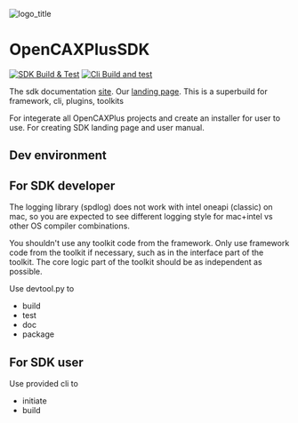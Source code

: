![logo_title](https://user-images.githubusercontent.com/3356113/200965446-ec2a683a-620c-4f6a-83dc-ecb56cff38d1.png)

# OpenCAXPlusSDK

[![SDK Build & Test](https://github.com/OpenCAXPlus/OpenCAXPlusSDK/actions/workflows/sdk_build_test.yml/badge.svg)](https://github.com/OpenCAXPlus/OpenCAXPlusSDK/actions/workflows/sdk_build_test.yml)
[![Cli Build and test](https://github.com/OpenCAXPlus/OpenCAXPlusSDK/actions/workflows/cli_build_test.yml/badge.svg)](https://github.com/OpenCAXPlus/OpenCAXPlusSDK/actions/workflows/cli_build_test.yml)

The sdk documentation [site](https://sdk.opencax.plus).
Our [landing page](https://opencax.plus).
This is a superbuild for framework, cli, plugins, toolkits

For integerate all OpenCAXPlus projects and create an installer for user to use.
For creating SDK landing page and user manual.

## Dev environment

## For SDK developer

The logging library (spdlog) does not work with intel oneapi (classic) on mac, so you are expected to see different logging style for mac+intel vs other OS compiler combinations.

You shouldn't use any toolkit code from the framework.
Only use framework code from the toolkit if necessary, such as in the interface part of the toolkit. The core logic part of the toolkit should be as independent as possible.

Use devtool.py to 
- build 
- test
- doc
- package

## For SDK user
Use provided cli to
- initiate
- build 